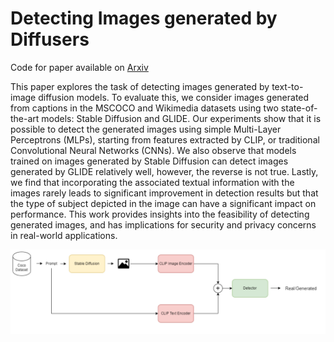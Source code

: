 # Detecting Images generated by Diffusers

Code for paper available on [Arxiv](https://arxiv.org/abs/2303.05275)


This paper explores the task of detecting images generated by text-to-image diffusion models. To evaluate this, we consider images generated from captions in the MSCOCO and Wikimedia datasets using two state-of-the-art models: Stable Diffusion and GLIDE. Our experiments show that it is possible to detect the generated images using simple Multi-Layer Perceptrons (MLPs), starting from features extracted by CLIP, or traditional Convolutional Neural Networks (CNNs). We also observe that models trained on images generated by Stable Diffusion can detect images generated by GLIDE relatively well, however, the reverse is not true. Lastly, we find that incorporating the associated textual information with the images rarely leads to significant improvement in detection results but that the type of subject depicted in the image can have a significant impact on performance. This work provides insights into the feasibility of detecting generated images, and has implications for security and privacy concerns in real-world applications. 

![approach](images/detector.png)